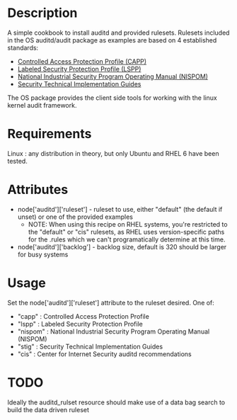 Description
===========
A simple cookbook to install auditd and provided rulesets. Rulesets
included in the OS auditd/audit package as examples are based on 4
established standards:

* [Controlled Access Protection Profile (CAPP)](http://www.commoncriteriaportal.org/files/ppfiles/capp.pdf)
* [Labeled Security Protection Profile (LSPP)](http://www.commoncriteriaportal.org/files/ppfiles/lspp.pdf)
* [National Industrial Security Program Operating Manual (NISPOM)](http://www.fas.org/sgp/library/nispom.htm)
* [Security Technical Implementation Guides](http://iase.disa.mil/stigs/stig/index.html)

The OS package provides the client side tools for working with the
linux kernel audit framework.

Requirements
============
Linux : any distribution in theory, but only Ubuntu and RHEL 6 have been tested.

Attributes
==========
* node['auditd']['ruleset'] - ruleset to use, either "default" (the default if
  unset) or one of the provided examples
	* NOTE: When using this recipe on RHEL systems, you're restricted to the "default" or "cis" rulesets, as RHEL uses version-specific paths for the .rules which we can't programatically determine at this time.
* node['auditd']['backlog'] - backlog size, default is 320 should be
larger for busy systems

Usage
=====
Set the node['auditd']['ruleset'] attribute to the ruleset desired. One of:

* "capp" : Controlled Access Protection Profile
* "lspp" : Labeled Security Protection Profile
* "nispom" : National Industrial Security Program Operating Manual (NISPOM) 
* "stig" : Security Technical Implementation Guides 
* "cis"  : Center for Internet Security auditd recommendations

TODO
====
Ideally the auditd_rulset resource should make use of a data bag
search to build the data driven ruleset
